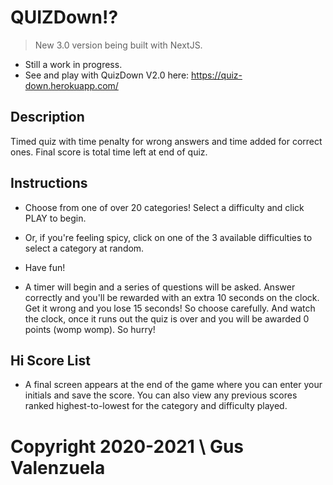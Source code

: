 # QUIZDown⁉
> New 3.0 version being built with NextJS.

- Still a work in progress.
- See and play with QuizDown V2.0 here: https://quiz-down.herokuapp.com/

## Description

Timed quiz with time penalty for wrong answers and time added for correct ones. Final score is total time left at end of quiz.

## Instructions

- Choose from one of over 20 categories! Select a difficulty and click PLAY to begin.
- Or, if you're feeling spicy, click on one of the 3 available difficulties to select a category at random.
- Have fun!

- A timer will begin and a series of questions will be asked. Answer correctly and you'll be rewarded with an extra 10 seconds on the clock. Get it wrong and you lose 15 seconds! So choose carefully. And watch the clock, once it runs out the quiz is over and you will be awarded 0 points (womp womp). So hurry!

## Hi Score List

- A final screen appears at the end of the game where you can enter your initials and save the score. You can also view any previous scores ranked highest-to-lowest for the category and difficulty played.

# Copyright 2020-2021 \\ Gus Valenzuela
